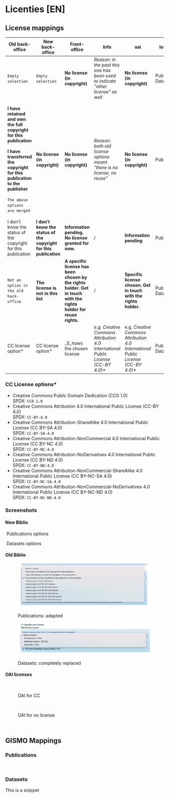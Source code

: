 # Licenties \[EN]

## License mappings

| Old back-office                                                                                                                                                                                                                          | 	New back-office                                                  | Front-office                                                                                                       | Info                                                                               | oai                                                                                | location                        |
| ---------------------------------------------------------------------------------------------------------------------------------------------------------------------------------------------------------------------------------------- | ----------------------------------------------------------------- | ------------------------------------------------------------------------------------------------------------------ | ---------------------------------------------------------------------------------- | ---------------------------------------------------------------------------------- | ------------------------------- |
| `Empty selection`                                                                                                                                                                                                                        | `Empty selection`                                                 | **No license (in copyright)**                                                                                      | _Reason: in the past this one has been used to indicate "other license" as well_   | **No license (in copyright)**                                                      | <p>Publications<br>Datasets</p> |
| <p><strong>I have retained and own the full copyright for this publication</strong><br><br><strong>I have transferred the copyright for this publication to the publisher</strong> <br><br><code>The above options are merged</code></p> | **No license (in copyright)**                                     | **No license (in copyright)**                                                                                      | _Reason: both old license options meant "there is no license, no reuse"_           | **No license (in copyright)**                                                      | Publications                    |
| I don't know the status of the copyright for this publication                                                                                                                                                                            | **I don’t know the status of the copyright for this publication** | **Information pending. No license granted for now.**                                                               | /                                                                                  | **Information pending**                                                            | Publications                    |
| `Not an option in the old back-office`                                                                                                                                                                                                   | **The license is not in this list**                               | **A specific license has been chosen by the rights holder. Get in touch with the rights holder for reuse rights.** | /                                                                                  | **Specific license chosen. Get in touch with the rights holder.**                  | <p>Publications<br>Datasets</p> |
| CC license option\*                                                                                                                                                                                                                      | CC license option\*                                               | _S_hows the chosen license                                                                                         | _e.g. Creative Commons Attribution 4.0 International Public License (CC-BY 4.0)\*_ | e.g. _Creative Commons Attribution 4.0 International Public License (CC-BY 4.0)\*_ | <p>Publications<br>Datasets</p> |

### CC License options\*

* Creative Commons Public Domain Dedication (CC0 1.0)\
  SPDX: `CC0-1.0`
* Creative Commons Attribution 4.0 International Public License (CC-BY 4.0)\
  SPDX: `CC-BY-4.0`
* Creative Commons Attribution-ShareAlike 4.0 International Public License (CC BY-SA 4.0)\
  SPDX: `CC-BY-SA-4.0`
* Creative Commons Attribution-NonCommercial 4.0 International Public License (CC BY-NC 4.0)\
  SPDX: `CC-BY-NC-4.0`&#x20;
* Creative Commons Attribution-NoDerivatives 4.0 International Public License (CC BY-ND 4.0) \
  SPDX: `CC-BY-ND-4.0`
* Creative Commons Attribution-NonCommercial-ShareAlike 4.0 International Public License (CC BY-NC-SA 4.0)\
  SPDX: `CC-BY-NC-SA-4.0`
* Creative Commons Attribution-NonCommercial-NoDerivatives 4.0 International Public License (CC BY-NC-ND 4.0)\
  SPDX: `CC-BY-NC-ND-4.0`

### Screenshots

#### New Biblio

<img src="../../.gitbook/assets/Scherm­afbeelding 2023-01-18 om 16.44.43.png" alt="" data-size="original"> Publications options

<img src="../../.gitbook/assets/Scherm­afbeelding 2023-01-18 om 16.44.22.png" alt="" data-size="original"> Datasets options

#### Old Biblio

<figure><img src="../../.gitbook/assets/licenses-publications.png" alt=""><figcaption><p>Publications: adapted</p></figcaption></figure>

<figure><img src="../../.gitbook/assets/licenses-datasets.png" alt=""><figcaption><p>Datasets: completely replaced</p></figcaption></figure>

#### OAI licenses

<figure><img src="../../.gitbook/assets/Scherm­afbeelding 2023-01-18 om 17.36.38.png" alt=""><figcaption><p>OAI for CC</p></figcaption></figure>

<figure><img src="../../.gitbook/assets/Scherm­afbeelding 2023-01-18 om 17.37.02.png" alt=""><figcaption><p>OAI for no license</p></figcaption></figure>

<figure><img src="../../.gitbook/assets/Scherm­afbeelding 2023-01-18 om 17.39.22.png" alt=""><figcaption></figcaption></figure>

## GISMO Mappings

### Publications

<figure><img src="../../.gitbook/assets/Scherm­afbeelding 2023-01-18 om 17.03.05.png" alt=""><figcaption></figcaption></figure>

### Datasets

This is a snippet

<figure><img src="../../.gitbook/assets/Scherm­afbeelding 2023-01-18 om 17.40.29.png" alt=""><figcaption></figcaption></figure>
